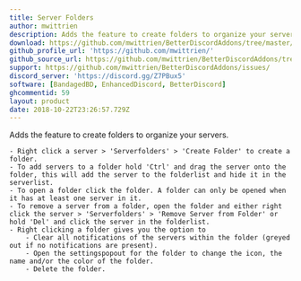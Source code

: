 ```yaml
---
title: Server Folders
author: mwittrien
description: Adds the feature to create folders to organize your servers.
download: https://github.com/mwittrien/BetterDiscordAddons/tree/master/Plugins/ServerFolders
github_profile_url: 'https://github.com/mwittrien/'
github_source_url: https://github.com/mwittrien/BetterDiscordAddons/tree/master/Plugins/ServerFolders
support: https://github.com/mwittrien/BetterDiscordAddons/issues/
discord_server: 'https://discord.gg/Z7PBux5'
software: [BandagedBD, EnhancedDiscord, BetterDiscord]
ghcommentid: 59
layout: product
date: 2018-10-22T23:26:57.729Z
---
```

Adds the feature to create folders to organize your servers.

    - Right click a server > 'Serverfolders' > 'Create Folder' to create a folder.
    - To add servers to a folder hold 'Ctrl' and drag the server onto the folder, this will add the server to the folderlist and hide it in the serverlist.
    - To open a folder click the folder. A folder can only be opened when it has at least one server in it.
    - To remove a server from a folder, open the folder and either right click the server > 'Serverfolders' > 'Remove Server from Folder' or hold 'Del' and click the server in the folderlist.
    - Right clicking a folder gives you the option to
        - Clear all notifications of the servers within the folder (greyed out if no notifications are present).
        - Open the settingspopout for the folder to change the icon, the name and/or the color of the folder.
        - Delete the folder.
